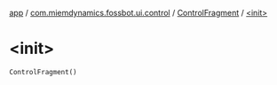 [app](../../index.md) / [com.miemdynamics.fossbot.ui.control](../index.md) / [ControlFragment](index.md) / [&lt;init&gt;](./-init-.md)

# &lt;init&gt;

`ControlFragment()`